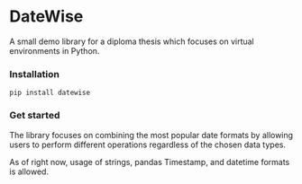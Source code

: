 # DateWise
A small demo library for a diploma thesis which focuses on virtual environments in Python. 

### Installation
```
pip install datewise
```

### Get started

The library focuses on combining the most popular date formats by allowing users to perform different operations regardless of the chosen data types.

As of right now, usage of strings, pandas Timestamp, and datetime formats is allowed.


